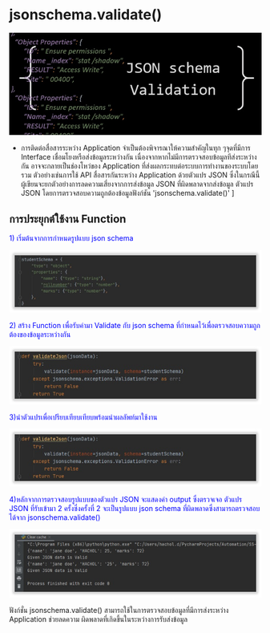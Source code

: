 # jsonschema.validate() 


![](img/json0.jpg)


   - การติดต่อสื่อสารระหว่าง Application จำเป็นต้องพิจารณาให้ความสำคัญในทุก ๆจุดที่มีการ Interface เชื่อมโยงหรือส่งข้อมูลระหว่างกัน เนื่องจากหากไม่มีการตรวจสอบข้อมูลทีส่งระหว่างกัน อาจจะกลายเป็นช่องโหว่ของ Application ที่ส่งผลกระทบต่อระบบการทำงานของระบบโดยรวม ตัวอย่างเช่นการใช้ API สื่อสารกันระหว่าง Application ด้วยตัวแปร JSON ซึ่งในกรณีนี้ผู้เขียนจะยกตัวอย่างการลดความเสี่ยงจากการส่งข้อมูล JSON ที่ผิดพลาดจากส่งข้อมูล ตัวแปร JSON  โดยการตรวจสอบความถูกต้องข้อมูลฟังก์ชัน 'jsonschema.validate()'
                                                                         ]
## การประยุกต์ใช้งาน Function
<span style="color: blue"> 1) เริ่มต้นจากการกำหนดรูปแบบ json schema </span>

![](img/json1.jpg)

<span style="color: blue"> 2) สร้าง Function เพื่อรับค่ามา Validate กับ json schema ที่กำหนดไว้เพื่อตรวจสอบความถูกต้องของข้อมูลระหว่างกัน </span>

![](img/json2.jpg)

<span style="color: blue"> 3)นำตัวแปรเพื่อเปรียบเทียบเทียบพร้อมนำผลลัพท์มาใช้งาน </span>

![](img/json3.jpg)

<span style="color: blue"> 4)หลักจากการตรวจสอบรูปแบบของตัวแปร JSON จะแสดงค่า output ซึ่งตรวจเจอ ตัวแปร JSON ที่รับเข้ามา 2 ครั้งซึ่งครั้งที่ 2 จะเป็นรูปแบบ json schema ที่ผิดพลาดซึ่งสามารถตรวจสอบได้จาก jsonschema.validate()  </span>

![](img/json4.jpg)

ฟังก์ชั่น jsonschema.validate() สามารถใช้ในการตรวจสอบข้อมูลที่มีการส่งระหว่าง Application ช่วยลดความ
ผิดพลาดที่เกิดขึ้นในระหว่างการรับส่งข้อมูล


